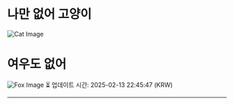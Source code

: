 
# 나만 없어 고양이

![Cat Image](https://cdn2.thecatapi.com/images/d74.jpg)

# 여우도 없어
![Fox Image](https://randomfox.ca/images/14.jpg)
⏳ 업데이트 시간: 2025-02-13 22:45:47 (KRW)

---
